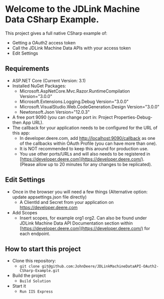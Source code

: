 
# Welcome to the JDLink Machine Data CSharp Example. 
  
This project gives a full native CSharp example of:
 * Getting a OAuth2 access token
 * Call the JDLink Machine Data APIs with your access token  
 * Edit Settings  
     
## Requirements  
* ASP.NET Core (Current Version: 3.1)
* Installed NuGet Packages:
   * Microsoft.AspNetCore.Mvc.Razor.RuntimeCompilation Version="3.0.0"
   * Microsoft.Extensions.Logging.Debug Version="3.0.0" 
   * Microsoft.VisualStudio.Web.CodeGeneration.Design Version="3.0.0"
   * Newtonsoft.Json Version="12.0.3"
* A free port 9090 (you can change port in: Project Properties-Debug-then App URL).
* The callback for your application needs to be configured for the URL of this app:
	* In developer.deere.com, add [http://localhost:9090/callback](http://localhost:9090/callback) as one of the callbacks within OAuth Profile (you can have more than one).
	* It is NOT recommended to keep this around for production use.
	* You use other ports/URLs and will also needs to be registered in [https://developer.deere.com](https://developer.deere.com/). (Please allow up to 20 minutes for any changes to be replicated).
  
## Edit Settings 
* Once in the browser you will need a few things (Alternative option: update appsettings.json file directly) 
  * A ClientId and Secret from your application on https://developer.deere.com
* Add Scopes
  * Insert scopes, for example org1 org2. Can also be found under JDLink Machine Data API Documentation section within [https://developer.deere.com](https://developer.deere.com/) for each endpoint.

## How to start this project  
* Clone this repository:  
  * ```git clone git@github.com:JohnDeere/JDLinkMachineDataAPI-OAuth2-CSharp-Example.git```  
* Build the project  
  * ```Build Solution```  
* Start it  
  * ```Run IIS Express```  
